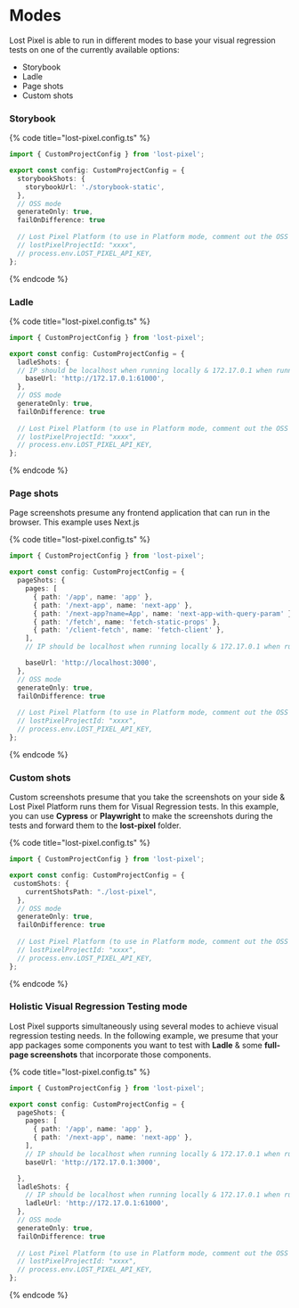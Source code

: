 # Modes

Lost Pixel is able to run in different modes to base your visual regression tests on one of the currently available options:

* Storybook
* Ladle
* Page shots
* Custom shots

### Storybook

{% code title="lost-pixel.config.ts" %}
```typescript
import { CustomProjectConfig } from 'lost-pixel';

export const config: CustomProjectConfig = {
  storybookShots: {
    storybookUrl: './storybook-static',
  },
  // OSS mode 
  generateOnly: true,
  failOnDifference: true
  
  // Lost Pixel Platform (to use in Platform mode, comment out the OSS mode and uncomment this part )
  // lostPixelProjectId: "xxxx",
  // process.env.LOST_PIXEL_API_KEY,
};
```
{% endcode %}

### Ladle

{% code title="lost-pixel.config.ts" %}
```typescript
import { CustomProjectConfig } from 'lost-pixel';

export const config: CustomProjectConfig = {
  ladleShots: {
  // IP should be localhost when running locally & 172.17.0.1 when running in GitHub action
    baseUrl: 'http://172.17.0.1:61000',
  },
  // OSS mode 
  generateOnly: true,
  failOnDifference: true
  
  // Lost Pixel Platform (to use in Platform mode, comment out the OSS mode and uncomment this part )
  // lostPixelProjectId: "xxxx",
  // process.env.LOST_PIXEL_API_KEY,
};
```
{% endcode %}

### Page shots

Page screenshots presume any frontend application that can run in the browser. This example uses Next.js

{% code title="lost-pixel.config.ts" %}
```typescript
import { CustomProjectConfig } from 'lost-pixel';

export const config: CustomProjectConfig = {
  pageShots: {
    pages: [
      { path: '/app', name: 'app' },
      { path: '/next-app', name: 'next-app' },
      { path: '/next-app?name=App', name: 'next-app-with-query-param' },
      { path: '/fetch', name: 'fetch-static-props' },
      { path: '/client-fetch', name: 'fetch-client' },
    ],
    // IP should be localhost when running locally & 172.17.0.1 when running in GitHub action

    baseUrl: 'http://localhost:3000',
  },
  // OSS mode 
  generateOnly: true,
  failOnDifference: true
  
  // Lost Pixel Platform (to use in Platform mode, comment out the OSS mode and uncomment this part )
  // lostPixelProjectId: "xxxx",
  // process.env.LOST_PIXEL_API_KEY,
};
```
{% endcode %}

### Custom shots

Custom screenshots presume that you take the screenshots on your side & Lost Pixel Platform runs them for Visual Regression tests. In this example, you can use **Cypress** or **Playwright** to make the screenshots during the tests and forward them to the **lost-pixel** folder.

{% code title="lost-pixel.config.ts" %}
```typescript
import { CustomProjectConfig } from 'lost-pixel';

export const config: CustomProjectConfig = {
 customShots: {
    currentShotsPath: "./lost-pixel",
  },
  // OSS mode 
  generateOnly: true,
  failOnDifference: true
  
  // Lost Pixel Platform (to use in Platform mode, comment out the OSS mode and uncomment this part )
  // lostPixelProjectId: "xxxx",
  // process.env.LOST_PIXEL_API_KEY,
};
```
{% endcode %}

### Holistic Visual Regression Testing mode

Lost Pixel supports simultaneously using several modes to achieve visual regression testing needs. In the following example, we presume that your app packages some components you want to test with **Ladle** & some **full-page screenshots** that incorporate those components.

{% code title="lost-pixel.config.ts" %}
```typescript
import { CustomProjectConfig } from 'lost-pixel';

export const config: CustomProjectConfig = {
  pageShots: {
    pages: [
      { path: '/app', name: 'app' },
      { path: '/next-app', name: 'next-app' },
    ],
    // IP should be localhost when running locally & 172.17.0.1 when running in GitHub action
    baseUrl: 'http://172.17.0.1:3000',

  },
  ladleShots: {
    // IP should be localhost when running locally & 172.17.0.1 when running in GitHub action
    ladleUrl: 'http://172.17.0.1:61000',
  },
  // OSS mode 
  generateOnly: true,
  failOnDifference: true
  
  // Lost Pixel Platform (to use in Platform mode, comment out the OSS mode and uncomment this part )
  // lostPixelProjectId: "xxxx",
  // process.env.LOST_PIXEL_API_KEY,
};
```
{% endcode %}
